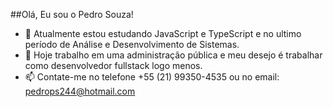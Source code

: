  ##Olá, Eu sou o Pedro Souza!
- 🌱 Atualmente estou estudando JavaScript e TypeScript e no ultimo período de Análise e Desenvolvimento de Sistemas.
- 🔭 Hoje trabalho em uma administração pública e meu desejo é trabalhar como desenvolvedor fullstack logo menos.
- 📫 Contate-me no telefone +55 (21) 99350-4535 ou no email: pedrops244@hotmail.com

